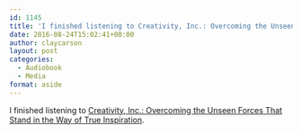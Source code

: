 ```yaml
---
id: 1145
title: 'I finished listening to Creativity, Inc.: Overcoming the Unseen Forces That Stand in the Way of True Inspiration'
date: 2016-08-24T15:02:41+00:00
author: claycarson
layout: post
categories: 
  - Audiobook
  - Media
format: aside
---
```

I finished listening to [Creativity, Inc.: Overcoming the Unseen Forces That Stand in the Way of True Inspiration](http://amazon.com/exec/obidos/ASIN/0812993012/claycarson0c-20).<!--more-->